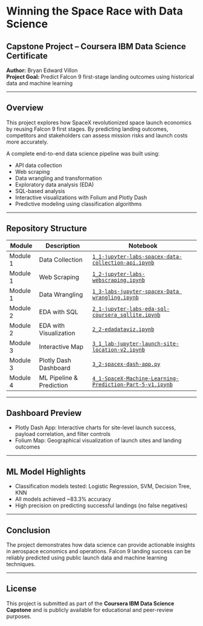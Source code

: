 # Winning the Space Race with Data Science

## Capstone Project – Coursera IBM Data Science Certificate  
**Author:** Bryan Edward Villon  
**Project Goal:** Predict Falcon 9 first-stage landing outcomes using historical data and machine learning

---

## Overview

This project explores how SpaceX revolutionized space launch economics by reusing Falcon 9 first stages. By predicting landing outcomes, competitors and stakeholders can assess mission risks and launch costs more accurately.

A complete end-to-end data science pipeline was built using:

- API data collection
- Web scraping
- Data wrangling and transformation
- Exploratory data analysis (EDA)
- SQL-based analysis
- Interactive visualizations with Folium and Plotly Dash
- Predictive modeling using classification algorithms

---

## Repository Structure

| Module | Description | Notebook |
|--------|-------------|----------|
| Module 1 | Data Collection | [`1_1-jupyter-labs-spacex-data-collection-api.ipynb`](./1_1-jupyter-labs-spacex-data-collection-api.ipynb) |
| Module 1 | Web Scraping | [`1_2-jupyter-labs-webscraping.ipynb`](./1_2-jupyter-labs-webscraping.ipynb) |
| Module 1 | Data Wrangling | [`1_3-labs-jupyter-spacex-Data wrangling.ipynb`](./1_3-labs-jupyter-spacex-Data%20wrangling.ipynb) |
| Module 2 | EDA with SQL | [`2_1-jupyter-labs-eda-sql-coursera_sqllite.ipynb`](./2_1-jupyter-labs-eda-sql-coursera_sqllite.ipynb) |
| Module 2 | EDA with Visualization | [`2_2-edadataviz.ipynb`](./2_2-edadataviz.ipynb) |
| Module 3 | Interactive Map | [`3_1_lab-jupyter-launch-site-location-v2.ipynb`](./3_1_lab-jupyter-launch-site-location-v2.ipynb) |
| Module 3 | Plotly Dash Dashboard | [`3_2-spacex-dash-app.py`](./3_2-spacex-dash-app.py) |
| Module 4 | ML Pipeline & Prediction | [`4_1-SpaceX-Machine-Learning-Prediction-Part-5-v1.ipynb`](./4_1-SpaceX-Machine-Learning-Prediction-Part-5-v1.ipynb) |

---

## Dashboard Preview

- Plotly Dash App: Interactive charts for site-level launch success, payload correlation, and filter controls  
- Folium Map: Geographical visualization of launch sites and landing outcomes  

---

## ML Model Highlights

- Classification models tested: Logistic Regression, SVM, Decision Tree, KNN  
- All models achieved ~83.3% accuracy  
- High precision on predicting successful landings (no false negatives)

---

## Conclusion

The project demonstrates how data science can provide actionable insights in aerospace economics and operations. Falcon 9 landing success can be reliably predicted using public launch data and machine learning techniques.

---

## License

This project is submitted as part of the **Coursera IBM Data Science Capstone** and is publicly available for educational and peer-review purposes.

